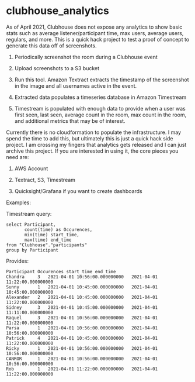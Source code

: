 clubhouse_analytics
===================

As of April 2021, Clubhouse does not expose any analytics to show basic stats
such as average listener/participant time, max users, average users, regulars,
and more. This is a quick hack project to test a proof of concept to generate
this data off of screenshots.

1.  Periodically screenshot the room during a Clubhouse event

2.  Upload screenshots to a S3 bucket

3.  Run this tool. Amazon Textract extracts the timestamp of the screenshot in the image and all usernames active in the event.

4.  Extracted data populates a timeseries database in Amazon Timestream

5.  Timestream is populated with enough data to provide when a user was first seen, last seen, average count in the room, max count in the room, and additional metrics that may be of interest.

Currently there is no cloudformation to populate the infrastructure. I may spend the time to add this, but ultimately this is just a quick hack side project. I am crossing my fingers that analytics gets released and I can just archive this project. If you are interested in using it, the core pieces you
need are:

1.  AWS Account

2.  Textract, S3, Timestream

3.  Quicksight/Grafana if you want to create dashboards

Examples:

Timestream query:
```
select Participant,
       count(time) as Occurences,
       min(time) start_time,
       max(time) end_time
from "Clubhouse"."participants"
group by Participant
```

Provides:

```
Participant Occurences start_time end_time
Chandra	    3	2021-04-01 10:56:00.000000000	2021-04-01 11:22:00.000000000
Sunny	    1	2021-04-01 10:45:00.000000000	2021-04-01 10:45:00.000000000
Alexander   2	2021-04-01 10:45:00.000000000	2021-04-01 11:22:00.000000000
Sidney      3	2021-04-01 10:45:00.000000000	2021-04-01 11:11:00.000000000
Raquel      3	2021-04-01 10:56:00.000000000	2021-04-01 11:22:00.000000000
Parsa       1	2021-04-01 10:56:00.000000000	2021-04-01 10:56:00.000000000
Patrick     4	2021-04-01 10:45:00.000000000	2021-04-01 11:22:00.000000000
Ricky       1	2021-04-01 10:56:00.000000000	2021-04-01 10:56:00.000000000
CANROR      1	2021-04-01 10:56:00.000000000	2021-04-01 10:56:00.000000000
Rob         1	2021-04-01 11:22:00.000000000	2021-04-01 11:22:00.000000000
```